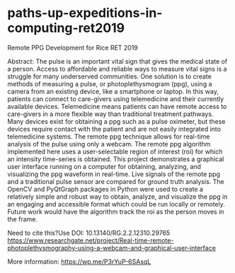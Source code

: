 # paths-up-expeditions-in-computing-ret2019
Remote PPG Development for Rice RET 2019

Abstract: The pulse is an important vital sign that gives the medical state of a person. 
Access to affordable and reliable ways to measure vital signs is a struggle for many 
underserved communities. One solution is to create methods of measuring a pulse, or 
photoplethysmogram (ppg), using a camera from an existing device, like a smartphone or 
laptop. In this way, patients can connect to care-givers using telemedicine and their 
currently available devices. Telemedicine means patients can have remote access to 
care-givers in a more flexible way than traditional treatment pathways. Many devices 
exist for obtaining a ppg such as a pulse oximeter, but these devices require contact 
with the patient and are not easily integrated into telemedicine systems. The remote ppg 
technique allows for real-time analysis of the pulse using only a webcam. The remote ppg 
algorithm implemented here uses a user-selectable region of interest (roi) for which an 
intensity time-series is obtained. This project demonstrates a graphical user interface 
running on a computer for obtaining, analyzing, and visualizing the ppg waveform in 
real-time. Live signals of the remote ppg and a traditional pulse sensor are compared 
for ground truth analysis. The OpenCV and PyQtGraph packages in Python were used to 
create a relatively simple and robust way to obtain, analyze, and visualize the ppg in 
an engaging and accessible format which could be run locally or remotely. Future work 
would have the algorithm track the roi as the person moves in the frame. 

Need to cite this?Use DOI: 10.13140/RG.2.2.12310.29765 
https://www.researchgate.net/project/Real-time-remote-photoplethysmography-using-a-webcam-and-graphical-user-interface

More information: https://wp.me/P3rYuP-6SAsqL


